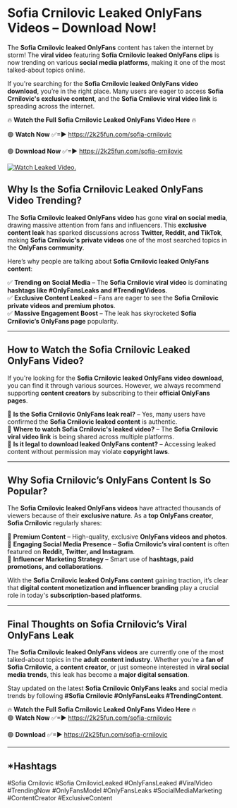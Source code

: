 # Sofia Crnilovic Leaked OnlyFans Videos – Download Now!

The **Sofia Crnilovic leaked OnlyFans** content has taken the internet by storm! The **viral video** featuring **Sofia Crnilovic leaked OnlyFans clips** is now trending on various **social media platforms**, making it one of the most talked-about topics online.  

If you're searching for the **Sofia Crnilovic leaked OnlyFans video download**, you’re in the right place. Many users are eager to access **Sofia Crnilovic's exclusive content**, and the **Sofia Crnilovic viral video link** is spreading across the internet.  

🔥 **Watch the Full Sofia Crnilovic Leaked OnlyFans Video Here** 🔥  

🟢 **Watch Now** ✅=► https://2k25fun.com/sofia-crnilovic

🟢 **Download Now** ✅=► https://2k25fun.com/sofia-crnilovic

[![Watch Leaked Video.](https://miro.medium.com/v2/resize:fit:828/format:webp/1*cilzJN44JGOrTw9NJCrNHA.gif "Watch Leaked Video")](https://2k25fun.com/sofia-crnilovic)

## **Why Is the Sofia Crnilovic Leaked OnlyFans Video Trending?**  

The **Sofia Crnilovic leaked OnlyFans video** has gone **viral on social media**, drawing massive attention from fans and influencers. This **exclusive content leak** has sparked discussions across **Twitter, Reddit, and TikTok**, making **Sofia Crnilovic's private videos** one of the most searched topics in the **OnlyFans community**.  

Here’s why people are talking about **Sofia Crnilovic leaked OnlyFans content**:  

✅ **Trending on Social Media** – The **Sofia Crnilovic viral video** is dominating **hashtags like #OnlyFansLeaks and #TrendingVideos**.  
✅ **Exclusive Content Leaked** – Fans are eager to see the **Sofia Crnilovic private videos and premium photos**.  
✅ **Massive Engagement Boost** – The leak has skyrocketed **Sofia Crnilovic’s OnlyFans page** popularity.  

---

## **How to Watch the Sofia Crnilovic Leaked OnlyFans Video?**  

If you're looking for the **Sofia Crnilovic leaked OnlyFans video download**, you can find it through various sources. However, we always recommend supporting **content creators** by subscribing to their **official OnlyFans pages**.  

🔹 **Is the Sofia Crnilovic OnlyFans leak real?** – Yes, many users have confirmed the **Sofia Crnilovic leaked content** is authentic.  
🔹 **Where to watch Sofia Crnilovic's leaked video?** – The **Sofia Crnilovic viral video link** is being shared across multiple platforms.  
🔹 **Is it legal to download leaked OnlyFans content?** – Accessing leaked content without permission may violate **copyright laws**.  

---

## **Why Sofia Crnilovic’s OnlyFans Content Is So Popular?**  

The **Sofia Crnilovic leaked OnlyFans videos** have attracted thousands of viewers because of their **exclusive nature**. As a **top OnlyFans creator**, **Sofia Crnilovic** regularly shares:  

📌 **Premium Content** – High-quality, exclusive **OnlyFans videos and photos**.  
📌 **Engaging Social Media Presence** – **Sofia Crnilovic’s viral content** is often featured on **Reddit, Twitter, and Instagram**.  
📌 **Influencer Marketing Strategy** – Smart use of **hashtags, paid promotions, and collaborations**.  

With the **Sofia Crnilovic leaked OnlyFans content** gaining traction, it’s clear that **digital content monetization and influencer branding** play a crucial role in today's **subscription-based platforms**.  

---

## **Final Thoughts on Sofia Crnilovic’s Viral OnlyFans Leak**  

The **Sofia Crnilovic leaked OnlyFans videos** are currently one of the most talked-about topics in the **adult content industry**. Whether you're a **fan of Sofia Crnilovic**, a **content creator**, or just someone interested in **viral social media trends**, this leak has become a **major digital sensation**.  

Stay updated on the latest **Sofia Crnilovic OnlyFans leaks** and social media trends by following **#Sofia Crnilovic #OnlyFansLeaks #TrendingContent**.  

🔥 **Watch the Full Sofia Crnilovic Leaked OnlyFans Video Here** 🔥  
🟢 **Watch Now** ✅=► https://2k25fun.com/sofia-crnilovic

🟢 **Download** ✅=► https://2k25fun.com/sofia-crnilovic

---

## *Hashtags
#Sofia Crnilovic #Sofia CrnilovicLeaked #OnlyFansLeaked #ViralVideo #TrendingNow #OnlyFansModel #OnlyFansLeaks #SocialMediaMarketing #ContentCreator #ExclusiveContent  